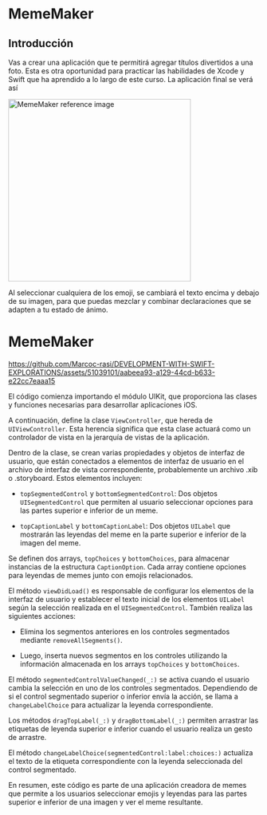 # MemeMaker
## Introducción
Vas a crear una aplicación que te permitirá agregar títulos divertidos a una foto. Esta es otra oportunidad para practicar las habilidades de Xcode y Swift que ha aprendido a lo largo de este curso. La aplicación final se verá así

<img width="366" alt="MemeMaker reference image" src="https://github.com/Marcoc-rasi/DEVELOPMENT-WITH-SWIFT-EXPLORATIONS/assets/51039101/4eab56fe-cfdf-4e09-a5c9-b1bcb191066a">

Al seleccionar cualquiera de los emoji, se cambiará el texto encima y debajo de su imagen, para que puedas mezclar y combinar declaraciones que se adapten a tu estado de ánimo.

# MemeMaker 

https://github.com/Marcoc-rasi/DEVELOPMENT-WITH-SWIFT-EXPLORATIONS/assets/51039101/aabeea93-a129-44cd-b633-e22cc7eaaa15

El código comienza importando el módulo UIKit, que proporciona las clases y funciones necesarias para desarrollar aplicaciones iOS.

A continuación, define la clase `ViewController`, que hereda de `UIViewController`. Esta herencia significa que esta clase actuará como un controlador de vista en la jerarquía de vistas de la aplicación.

Dentro de la clase, se crean varias propiedades y objetos de interfaz de usuario, que están conectados a elementos de interfaz de usuario en el archivo de interfaz de vista correspondiente, probablemente un archivo .xib o .storyboard. Estos elementos incluyen:

- `topSegmentedControl` y `bottomSegmentedControl`: Dos objetos `UISegmentedControl` que permiten al usuario seleccionar opciones para las partes superior e inferior de un meme.

- `topCaptionLabel` y `bottomCaptionLabel`: Dos objetos `UILabel` que mostrarán las leyendas del meme en la parte superior e inferior de la imagen del meme.

Se definen dos arrays, `topChoices` y `bottomChoices`, para almacenar instancias de la estructura `CaptionOption`. Cada array contiene opciones para leyendas de memes junto con emojis relacionados.

El método `viewDidLoad()` es responsable de configurar los elementos de la interfaz de usuario y establecer el texto inicial de los elementos `UILabel` según la selección realizada en el `UISegmentedControl`. También realiza las siguientes acciones:

- Elimina los segmentos anteriores en los controles segmentados mediante `removeAllSegments()`.

- Luego, inserta nuevos segmentos en los controles utilizando la información almacenada en los arrays `topChoices` y `bottomChoices`.

El método `segmentedControlValueChanged(_:)` se activa cuando el usuario cambia la selección en uno de los controles segmentados. Dependiendo de si el control segmentado superior o inferior envía la acción, se llama a `changeLabelChoice` para actualizar la leyenda correspondiente.

Los métodos `dragTopLabel(_:)` y `dragBottomLabel(_:)` permiten arrastrar las etiquetas de leyenda superior e inferior cuando el usuario realiza un gesto de arrastre.

El método `changeLabelChoice(segmentedControl:label:choices:)` actualiza el texto de la etiqueta correspondiente con la leyenda seleccionada del control segmentado.

En resumen, este código es parte de una aplicación creadora de memes que permite a los usuarios seleccionar emojis y leyendas para las partes superior e inferior de una imagen y ver el meme resultante.
